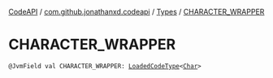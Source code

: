 [CodeAPI](../../index.md) / [com.github.jonathanxd.codeapi](../index.md) / [Types](index.md) / [CHARACTER_WRAPPER](.)

# CHARACTER_WRAPPER

`@JvmField val CHARACTER_WRAPPER: `[`LoadedCodeType`](../../com.github.jonathanxd.codeapi.type/-loaded-code-type/index.md)`<`[`Char`](https://kotlinlang.org/api/latest/jvm/stdlib/kotlin/-char/index.html)`>`